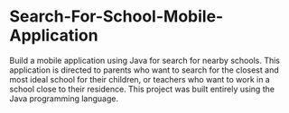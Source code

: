 # Search-For-School-Mobile-Application
Build a mobile application using Java for search for nearby schools. This application is directed to parents who want to search for the closest and most ideal school for their children, or teachers who want to work in a school close to their residence. This project was built entirely using the Java programming language.
